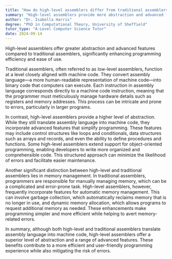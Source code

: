 ```yaml
---
title: "How do high-level assemblers differ from traditional assemblers?"
summary: "High-level assemblers provide more abstraction and advanced features than traditional assemblers, making programming more efficient and easier."
author: "Dr. Isabella Harris"
degree: "PhD in Computational Theory, University of Sheffield"
tutor_type: "A-Level Computer Science Tutor"
date: 2024-09-14
---
```


High-level assemblers offer greater abstraction and advanced features compared to traditional assemblers, significantly enhancing programming efficiency and ease of use.

Traditional assemblers, often referred to as low-level assemblers, function at a level closely aligned with machine code. They convert assembly language—a more human-readable representation of machine code—into binary code that computers can execute. Each instruction in assembly language corresponds directly to a machine code instruction, meaning that the programmer must meticulously manage hardware details such as registers and memory addresses. This process can be intricate and prone to errors, particularly in larger programs.

In contrast, high-level assemblers provide a higher level of abstraction. While they still translate assembly language into machine code, they incorporate advanced features that simplify programming. These features may include control structures like loops and conditionals, data structures such as arrays and records, and even the ability to define procedures and functions. Some high-level assemblers extend support for object-oriented programming, enabling developers to write more organized and comprehensible code. This structured approach can minimize the likelihood of errors and facilitate easier maintenance.

Another significant distinction between high-level and traditional assemblers lies in memory management. In traditional assemblers, programmers are responsible for manually managing memory, which can be a complicated and error-prone task. High-level assemblers, however, frequently incorporate features for automatic memory management. This can involve garbage collection, which automatically reclaims memory that is no longer in use, and dynamic memory allocation, which allows programs to request additional memory as needed. These enhancements make programming simpler and more efficient while helping to avert memory-related errors.

In summary, although both high-level and traditional assemblers translate assembly language into machine code, high-level assemblers offer a superior level of abstraction and a range of advanced features. These benefits contribute to a more efficient and user-friendly programming experience while also mitigating the risk of errors.
    